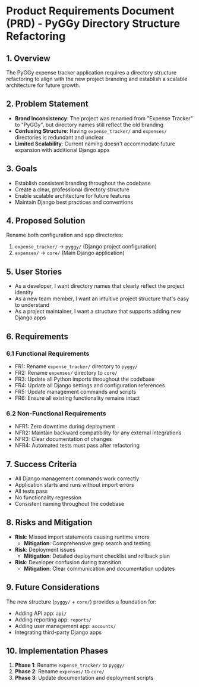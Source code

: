 # Product Requirements Document (PRD) - PyGGy Directory Structure Refactoring

## 1. Overview

The PyGGy expense tracker application requires a directory structure refactoring to align with the new project branding and establish a scalable architecture for future growth.

## 2. Problem Statement

- **Brand Inconsistency**: The project was renamed from "Expense Tracker" to "PyGGy", but directory names still reflect the old branding
- **Confusing Structure**: Having `expense_tracker/` and `expenses/` directories is redundant and unclear
- **Limited Scalability**: Current naming doesn't accommodate future expansion with additional Django apps

## 3. Goals

- Establish consistent branding throughout the codebase
- Create a clear, professional directory structure
- Enable scalable architecture for future features
- Maintain Django best practices and conventions

## 4. Proposed Solution

Rename both configuration and app directories:

1. `expense_tracker/` → `pyggy/` (Django project configuration)
2. `expenses/` → `core/` (Main Django application)

## 5. User Stories

- As a developer, I want directory names that clearly reflect the project identity
- As a new team member, I want an intuitive project structure that's easy to understand
- As a project maintainer, I want a structure that supports adding new Django apps

## 6. Requirements

### 6.1 Functional Requirements

- FR1: Rename `expense_tracker/` directory to `pyggy/`
- FR2: Rename `expenses/` directory to `core/`
- FR3: Update all Python imports throughout the codebase
- FR4: Update all Django settings and configuration references
- FR5: Update management commands and scripts
- FR6: Ensure all existing functionality remains intact

### 6.2 Non-Functional Requirements

- NFR1: Zero downtime during deployment
- NFR2: Maintain backward compatibility for any external integrations
- NFR3: Clear documentation of changes
- NFR4: Automated tests must pass after refactoring

## 7. Success Criteria

- All Django management commands work correctly
- Application starts and runs without import errors
- All tests pass
- No functionality regression
- Consistent naming throughout the codebase

## 8. Risks and Mitigation

- **Risk**: Missed import statements causing runtime errors
  - **Mitigation**: Comprehensive grep search and testing
- **Risk**: Deployment issues
  - **Mitigation**: Detailed deployment checklist and rollback plan
- **Risk**: Developer confusion during transition
  - **Mitigation**: Clear communication and documentation updates

## 9. Future Considerations

The new structure (`pyggy/` + `core/`) provides a foundation for:

- Adding API app: `api/`
- Adding reporting app: `reports/`
- Adding user management app: `accounts/`
- Integrating third-party Django apps

## 10. Implementation Phases

1. **Phase 1**: Rename `expense_tracker/` to `pyggy/`
2. **Phase 2**: Rename `expenses/` to `core/`
3. **Phase 3**: Update documentation and deployment scripts
